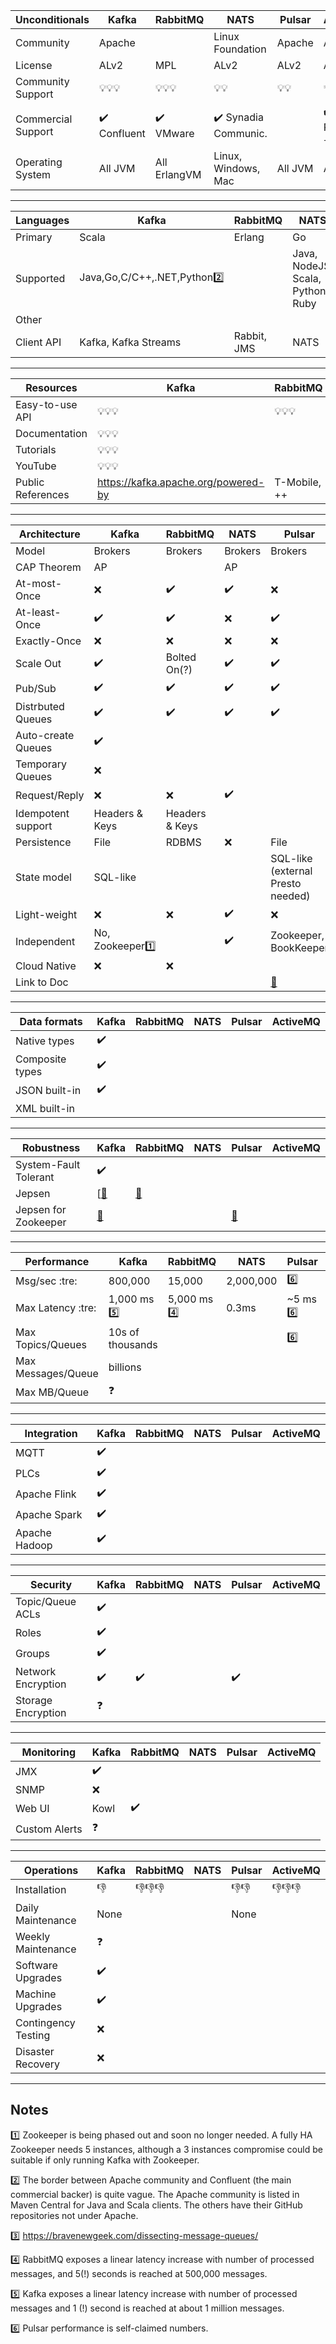 


Unconditionals      | Kafka              | RabbitMQ           | NATS               | Pulsar             | ActiveMQ           
--------------------|--------------------|--------------------|--------------------|--------------------|--------------------
Community           | Apache             |                    | Linux Foundation   | Apache             | Apache             
License             | ALv2               | MPL                | ALv2               | ALv2               | ALv2               
Community Support   | :bulb::bulb::bulb: | :bulb::bulb::bulb: | :bulb::bulb:       | :bulb::bulb:       | :bulb::bulb:       
Commercial Support  | :heavy_check_mark: Confluent | :heavy_check_mark: VMware | :heavy_check_mark: Synadia Communic. |  | :heavy_check_mark: RedHat, ++ 
Operating System    | All JVM            | All ErlangVM       | Linux, Windows, Mac | All JVM           | All JVM            

---

Languages           | Kafka              | RabbitMQ           | NATS               | Pulsar             | ActiveMQ           
--------------------|--------------------|--------------------|--------------------|--------------------|--------------------
Primary             | Scala              | Erlang             | Go                 | Java               | Java               
Supported           | Java,Go,C/C++,.NET,Python:two: |                    | Java, NodeJS, Scala, Python, Ruby |                    |
Other               |                    |                    |                    |                    |                    
Client API          | Kafka, Kafka Streams | Rabbit, JMS      | NATS               | Pulsar             | JMS, ?

---

Resources           | Kafka              | RabbitMQ           | NATS               | Pulsar             | ActiveMQ           
--------------------|--------------------|--------------------|--------------------|--------------------|--------------------
Easy-to-use API     | :bulb::bulb::bulb: | :bulb::bulb::bulb: | :bulb:             | :bulb::bulb::bulb: | :bulb::bulb::bulb:                   
Documentation       | :bulb::bulb::bulb: |                    | :bulb:             | :bulb::bulb::bulb: | :bulb::bulb::bulb: 
Tutorials           | :bulb::bulb::bulb: |                    | :bulb:             |                    |                    
YouTube             | :bulb::bulb::bulb: |                    | :bulb::bulb:       | :bulb:             |                    
Public References   | https://kafka.apache.org/powered-by | T-Mobile, ++ | CloudFoundry  | Yahoo  |                    |

---

Architecture        | Kafka              | RabbitMQ           | NATS               | Pulsar             | ActiveMQ           
--------------------|--------------------|--------------------|--------------------|--------------------|--------------------
Model               | Brokers            | Brokers            | Brokers            | Brokers            | Brokers            
CAP Theorem         | AP                 |                    | AP                 |                    |                    
At-most-Once        | :x:                | :heavy_check_mark: | :heavy_check_mark: | :x:                | :x:                
At-least-Once       | :heavy_check_mark: | :heavy_check_mark: | :x:                | :heavy_check_mark: | :heavy_check_mark: 
Exactly-Once        | :x:                | :x:                | :x:                | :x:                |                 
Scale Out           | :heavy_check_mark: | Bolted On(?)       | :heavy_check_mark: | :heavy_check_mark: |                    
Pub/Sub             | :heavy_check_mark: | :heavy_check_mark: | :heavy_check_mark: | :heavy_check_mark: | :heavy_check_mark: 
Distrbuted Queues   | :heavy_check_mark: | :heavy_check_mark: | :heavy_check_mark: | :heavy_check_mark: |                    
Auto-create Queues  | :heavy_check_mark: |                    |                    |                    |                    
Temporary Queues    | :x:                |                    |                    |                    |                    
Request/Reply       | :x:                | :x:                | :heavy_check_mark: |                    | :x:                
Idempotent support  | Headers & Keys     | Headers & Keys     |                    |                    |                    
Persistence         | File               | RDBMS              | :x:                | File               |                    
State model         | SQL-like           |                    |                    | SQL-like (external Presto needed)  |                    
Light-weight        | :x:                | :x:                | :heavy_check_mark: | :x:                | :x:                                  
Independent         | No, Zookeeper:one: |                    | :heavy_check_mark: | Zookeeper, BookKeeper |                    
Cloud Native        | :x:                | :x:                |                    |                    |                    
Link to Doc         |                    |                    |                    | [:bookmark_tabs:](https://pulsar.apache.org/docs/en/concepts-architecture-overview) |

---

Data formats        | Kafka              | RabbitMQ           | NATS               | Pulsar             | ActiveMQ           
--------------------|--------------------|--------------------|--------------------|--------------------|--------------------
Native types        | :heavy_check_mark: |                    |                    |                    |                    
Composite types     | :heavy_check_mark: |                    |                    |                    |                    
JSON built-in       | :heavy_check_mark: |                    |                    |                    |                    
XML built-in        |                    |                    |                    |                    |                    

---

Robustness          | Kafka              | RabbitMQ           | NATS               | Pulsar             | ActiveMQ           
--------------------|--------------------|--------------------|--------------------|--------------------|--------------------
System-Fault Tolerant|:heavy_check_mark: |                    |                    |                    |                    
Jepsen              | [[:bookmark_tabs:](https://aphyr.com/posts/293-call-me-maybe-kafka) | [:bookmark_tabs:](https://aphyr.com/posts/315-call-me-maybe-rabbitmq) | | | 
Jepsen for Zookeeper | [:bookmark_tabs:](https://aphyr.com/posts/291-call-me-maybe-zookeeper) | | | [:bookmark_tabs:](https://aphyr.com/posts/291-call-me-maybe-zookeeper) |

---

Performance         | Kafka              | RabbitMQ           | NATS               | Pulsar             | ActiveMQ           
--------------------|--------------------|--------------------|--------------------|--------------------|--------------------
Msg/sec :tre:       | 800,000            | 15,000             | 2,000,000          |               :six:|  25,000            
Max Latency :tre:   | 1,000 ms :five:    | 5,000 ms :four:    | 0.3ms              | ~5 ms         :six:|                    
Max Topics/Queues   | 10s of thousands   |                    |                    |               :six:|                    
Max Messages/Queue  | billions           |                    |                    |                    |                    
Max MB/Queue        | :question:         |                    |                    |                    |                    

---

Integration         | Kafka              | RabbitMQ           | NATS               | Pulsar             | ActiveMQ           
--------------------|--------------------|--------------------|--------------------|--------------------|--------------------
MQTT                | :heavy_check_mark: |                    |                    |                    |                    
PLCs                | :heavy_check_mark: |                    |                    |                    |                    
Apache Flink        | :heavy_check_mark: |                    |                    |                    |                    
Apache Spark        | :heavy_check_mark: |                    |                    |                    |                    
Apache Hadoop       | :heavy_check_mark: |                    |                    |                    |                    

---

Security            | Kafka              | RabbitMQ           | NATS               | Pulsar             | ActiveMQ           
--------------------|--------------------|--------------------|--------------------|--------------------|--------------------
Topic/Queue ACLs    | :heavy_check_mark: |                    |                    |                    |                    
Roles               | :heavy_check_mark: |                    |                    |                    |                    
Groups              | :heavy_check_mark: |                    |                    |                    |                    
Network Encryption  | :heavy_check_mark: | :heavy_check_mark: |                    | :heavy_check_mark: |                    
Storage Encryption  | :question:         |                    |                    |                    |                    

---

Monitoring          | Kafka              | RabbitMQ           | NATS               | Pulsar             | ActiveMQ           
--------------------|--------------------|--------------------|--------------------|--------------------|--------------------
JMX                 | :heavy_check_mark: |                    |                    |                    |                    
SNMP                | :x:                |                    |                    |                    |                    
Web UI              | Kowl               | :heavy_check_mark: |                    |                    |                    
Custom Alerts       | :question:         |                    |                    |                    |                    

---

Operations          | Kafka              | RabbitMQ           | NATS               | Pulsar             | ActiveMQ           
--------------------|--------------------|--------------------|--------------------|--------------------|--------------------
Installation        | :thumbsdown: | :thumbsdown::thumbsdown::thumbsdown: | | :thumbsdown::thumbsdown: | :thumbsdown::thumbsdown::thumbsdown:
Daily Maintenance   | None               |                    |                    | None               |                    
Weekly Maintenance  | :question:         |                    |                    |                    |                    
Software Upgrades   | :heavy_check_mark: |                    |                    |                    |                    
Machine Upgrades    | :heavy_check_mark: |                    |                    |                    |                    
Contingency Testing | :x:                |                    |                    |                    |                    
Disaster Recovery   | :x:                |                    |                    |                    |                    

---

## Notes
:one: Zookeeper is being phased out and soon no longer needed. A fully HA Zookeeper needs 5 instances, although a 3 instances compromise could be suitable if only running Kafka with Zookeeper.

:two: The border between Apache community and Confluent (the main commercial backer) is quite vague. The Apache community is listed in Maven Central for Java and Scala clients. The others have their GitHub repositories not under Apache.

:three: https://bravenewgeek.com/dissecting-message-queues/

:four: RabbitMQ exposes a linear latency increase with number of processed messages, and 5(!) seconds is reached at 500,000 messages.

:five: Kafka exposes a linear latency increase with number of processed messages and 1 (!) second is reached at about 1 million messages.

:six: Pulsar performance is self-claimed numbers.
